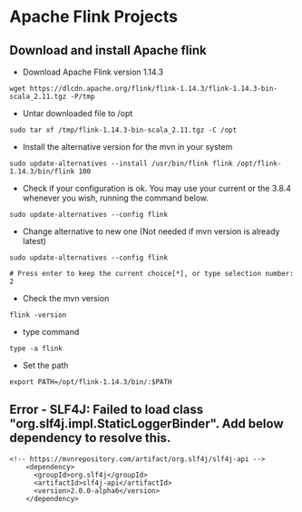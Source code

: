 # Apache Flink Projects

## Download and install Apache flink

* Download Apache Flink version 1.14.3
```
wget https://dlcdn.apache.org/flink/flink-1.14.3/flink-1.14.3-bin-scala_2.11.tgz -P/tmp
```
* Untar downloaded file to /opt
```
sudo tar xf /tmp/flink-1.14.3-bin-scala_2.11.tgz -C /opt
```
* Install the alternative version for the mvn in your system
```
sudo update-alternatives --install /usr/bin/flink flink /opt/flink-1.14.3/bin/flink 100
```
* Check if your configuration is ok. You may use your current or the 3.8.4 whenever you wish, running the command below.
```
sudo update-alternatives --config flink
```
* Change alternative to new one (Not needed if mvn version is already latest)
```
sudo update-alternatives --config flink

# Press enter to keep the current choice[*], or type selection number: 2 
```
* Check the mvn version
```
flink -version
```
* type command
```
type -a flink
```
* Set the path
```
export PATH=/opt/flink-1.14.3/bin/:$PATH
```

## Error - SLF4J: Failed to load class "org.slf4j.impl.StaticLoggerBinder". Add below dependency to resolve this.
```
<!-- https://mvnrepository.com/artifact/org.slf4j/slf4j-api -->
    <dependency>
      <groupId>org.slf4j</groupId>
      <artifactId>slf4j-api</artifactId>
      <version>2.0.0-alpha6</version>
    </dependency>
```